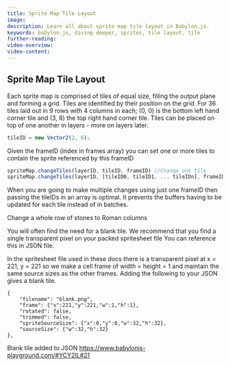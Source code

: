 ```yaml
---
title: Sprite Map Tile Layout
image: 
description: Learn all about sprite map tile layout in Babylon.js.
keywords: babylon.js, diving deeper, sprites, tile layout, tile
further-reading:
video-overview:
video-content:
---
```


## Sprite Map Tile Layout

Each sprite map is comprised of tiles of equal size, filling the output plane and forming a grid. Tiles are identified by their position on the grid. For 36 tiles laid out in 9 rows with 4 columns in each; (0, 0) is the bottom left hand corner tile and (3, 8) the top right hand corner tile. Tiles can be placed on top of one another in layers - more on layers later.

```javascript
tileID = new Vector2(2, 6);
```

Given the frameID (index in frames array) you can set one or more tiles to contain the sprite referenced by this frameID
```javascript
spriteMap.changeTiles(layerID, tileID, frameID) //Change one tile
spriteMap.changeTiles(layerID, [tileID0, tileID1, ... tileIDn], frameID); //Change multiple tiles to sprite at frameID
```

When you are going to make multiple changes using just one frameID then passing the tileIDs in an array is optimal. It prevents the buffers having to be updated for each tile instead of in batches. 

Change a whole row of stones to Roman columns <Playground id="#YCY2IL#20" title="Sprite Map Tile Layout" description="Simple example showing sprite map tile layouts." image=""/>

You will often find the need for a blank tile. We recommend that you find a single transparent pixel on your packed spritesheet file You can reference this in JSON file.  

In the spritesheet file used in these docs there is a transparent pixel at x = 221, y = 221 so we make a cell frame of width = height = 1 and maintain the same source sizes as the other frames. Adding the following to your JSON gives a blank tile.
```
{
	"filename": "blank.png",
	"frame": {"x":221,"y":221,"w":1,"h":1},
	"rotated": false,
	"trimmed": false,
	"spriteSourceSize": {"x":0,"y":0,"w":32,"h":32},
	"sourceSize": {"w":32,"h":32}
},
```
Blank tile added to JSON https://www.babylonjs-playground.com/#YCY2IL#21